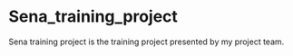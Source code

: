 # Sena_training_project
Sena training project is the training project presented by my project team.
